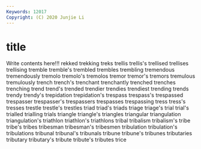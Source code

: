 ```yaml
---
Keywords: 12017
Copyright: (C) 2020 Junjie Li
---
```


# title

Write contents here!!!
rekked 
trekking 
treks 
trellis 
trellis's 
trellised
trellises 
trellising 
tremble 
tremble's 
trembled 
trembles 
trembling 
tremendous 
tremendously 
tremolo
tremolo's 
tremolos 
tremor 
tremor's 
tremors 
tremulous 
tremulously 
trench 
trench's 
trenchant
trenchantly 
trenched 
trenches 
trenching 
trend 
trend's 
trended 
trendier 
trendies 
trendiest
trending 
trends 
trendy 
trendy's 
trepidation 
trepidation's 
trespass 
trespass's 
trespassed 
trespasser
trespasser's 
trespassers 
trespasses 
trespassing 
tress 
tress's 
tresses 
trestle 
trestle's 
trestles
triad 
triad's 
triads 
triage 
triage's 
trial 
trial's 
trialled 
trialling 
trials
triangle 
triangle's 
triangles 
triangular 
triangulation 
triangulation's 
triathlon 
triathlon's 
triathlons 
tribal
tribalism 
tribalism's 
tribe 
tribe's 
tribes 
tribesman 
tribesman's 
tribesmen 
tribulation 
tribulation's
tribulations 
tribunal 
tribunal's 
tribunals 
tribune 
tribune's 
tribunes 
tributaries 
tributary 
tributary's
tribute 
tribute's 
tributes 
trice 
